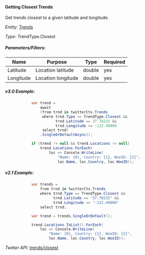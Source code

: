 #### Getting Closest Trends

Get trends closest to a given latitude and longitude.

*Entity:* [Trends](../LINQ-to-Twitter-Entities/Trend-Entity.md)

*Type:* TrendType.Closest

##### Parameters/Filters:

| Name | Purpose | Type | Required |
|------|---------|------|----------|
| Latitude | Location latitude | double | yes |
| Longitude | Location longitude | double | yes |

##### v3.0 Example:

```c#
            var trend =
                await
                (from trnd in twitterCtx.Trends
                 where trnd.Type == TrendType.Closest &&
                       trnd.Latitude == 37.78215 &&
                       trnd.Longitude == -122.40060
                 select trnd)
                .SingleOrDefaultAsync();

            if (trend != null && trend.Locations != null)
                trend.Locations.ForEach(
                    loc => Console.WriteLine(
                        "Name: {0}, Country: {1}, WoeID: {2}",
                        loc.Name, loc.Country, loc.WoeID));
```

##### v2.1 Example:

```c#
            var trends =
                from trnd in twitterCtx.Trends
                where trnd.Type == TrendType.Closest &&
                      trnd.Latitude == "37.78215" &&
                      trnd.Longitude == "-122.40060"
                select trnd;

            var trend = trends.SingleOrDefault();

            trend.Locations.ToList().ForEach(
                loc => Console.WriteLine(
                    "Name: {0}, Country: {1}, WoeID: {2}",
                    loc.Name, loc.Country, loc.WoeID));
```

*Twitter API:* [trends/closest](https://developer.twitter.com/en/docs/trends/locations-with-trending-topics/api-reference/get-trends-closest)